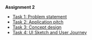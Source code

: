 **Assignment 2**
   
   - [Task 1: Problem statement](assignments/Excercise1_A2.md)
   - [Task 2: Application pitch](assignments/Excercise2_A2.md)
   - [Task 3: Concept design](assignments/Excercise3_A2.md)
   - [Task 4: UI Sketch and User Journey](assignments/Excercise4_A2.md)
